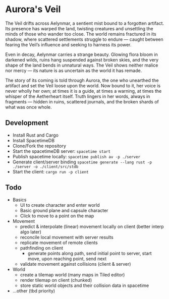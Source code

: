 # Aurora's Veil

The Veil drifts across Aelynmar, a sentient mist bound to a forgotten artifact. Its presence has warped the land, twisting creatures and unsettling the minds of those who wander too close. The world remains fractured in its shadow, where scattered settlements struggle to endure — caught between fearing the Veil’s influence and seeking to harness its power.

Even in decay, Aelynmar carries a strange beauty. Glowing flora bloom in darkened wilds, ruins hang suspended against broken skies, and the very shape of the land bends in unnatural ways. The Veil shows neither malice nor mercy — its nature is as uncertain as the world it has remade.

The story of its coming is told through Aurora, the one who unearthed the artifact and set the Veil loose upon the world. Now bound to it, her voice is never wholly her own; at times it is a guide, at times a warning, at times the whisper of the Aetherheart itself. Truth lingers in her words, always in fragments — hidden in ruins, scattered journals, and the broken shards of what was once whole.

## Development
- Install Rust and Cargo
- Install SpacetimeDB
- Clone/Fork the repository
- Start the spacetimeDB server: `spacetime start`
- Publish spacetime locally: `spacetime publish av -p ./server`
- Generate client/server binding  `spacetime generate --lang rust -p ./server -o ./client/src/stdb`
- Start the client: `cargo run -p client`

## Todo
- Basics
  - UI to create character and enter world
  - Basic ground plane and capsule character
  - Click to move to a point on the map
- Movement
  - predict & interpolate (linear) movement locally on client (better interp algo later)
  - reconcile local movement with server results
  - replicate movement of remote clients
  - pathfinding on client
    - generate points along path, send initial point to server, start move, upon reaching point, send next
  - validate movement against collisions (client & server)
- World
  - create a tilemap world (many maps in Tiled editor)
  - render tilemap on client (chunked)
  - store static world objects and their collision data in spacetime
- ...other (tbd priority)
